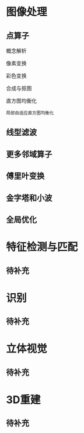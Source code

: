 # 图像处理

## 点算子
    
   概念解析
    
   像素变换
    
   彩色变换
    
   合成与抠图
    
   直方图均衡化
   
    局部自适应直方图均衡化
    
## 线型滤波

## 更多邻域算子

## 傅里叶变换

## 金字塔和小波

## 全局优化

# 特征检测与匹配

## 待补充

# 识别

## 待补充

# 立体视觉

## 待补充

# 3D重建

## 待补充

